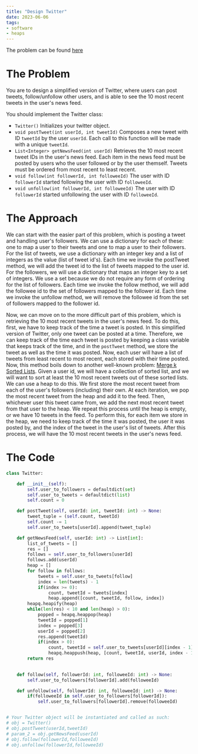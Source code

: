 ```yaml
---
title: "Design Twitter"
date: 2023-06-06
tags:
- software
- heaps
---
```

The problem can be found [here](https://leetcode.com/problems/design-twitter/)

# The Problem
You are to design a simplified version of Twitter, where users can post tweets, follow/unfollow other users, and is able to see the 10 most recent tweets in the user's news feed.

You should implement the Twitter class:
- `Twitter()` Initializes your twitter object.
- `void postTweet(int userId, int tweetId)` Composes a new tweet with ID `tweetId` by the user `userId`. Each call to this function will be made with a unique `tweetId`.
- `List<Integer> getNewsFeed(int userId)` Retrieves the 10 most recent tweet IDs in the user's news feed. Each item in the news feed must be posted by users who the user followed or by the user themself. Tweets must be ordered from most recent to least recent.
- `void follow(int followerId, int followeeId)` The user with ID `followerId` started following the user with ID `followeeId`.
- `void unfollow(int followerId, int followeeId)` The user with ID `followerId` started unfollowing the user with ID `followeeId`.

# The Approach
We can start with the easier part of this problem, which is posting a tweet and handling user's followers. We can use a dictionary for each of these: one to map a user to their tweets and one to map a user to their followers. For the list of tweets, we use a dictionary with an integer key and a list of integers as the value (list of tweet id's). Each time we invoke the postTweet method, we will add the tweet id to the list of tweets mapped to the user id. For the followers, we will use a dictionary that maps an integer key to a set of integers. We use a set because we do not require any form of ordering for the list of followers. Each time we invoke the follow method, we will add the followee id to the set of followers mapped to the follower id. Each time we invoke the unfollow method, we will remove the followee id from the set of followers mapped to the follower id.

Now, we can move on to the more difficult part of this problem, which is retrieving the 10 most recent tweets in the user's news feed. To do this, first, we have to keep track of the time a tweet is posted. In this simplified version of Twitter, only one tweet can be posted at a time. Therefore, we can keep track of the time each tweet is posted by keeping a class variable that keeps track of the time, and in the `postTweet` method, we store the tweet as well as the time it was posted. Now, each user will have a list of tweets from least recent to most recent, each stored with their time posted. Now, this method boils down to another well-known problem: [Merge k Sorted Lists](https://leetcode.com/problems/merge-k-sorted-lists/). Given a user id, we will have a collection of sorted list, and we will want to sort at least the 10 most recent tweets out of these sorted lists. We can use a heap to do this. We first store the most recent tweet from each of the user's followers (including) their own. At each iteration, we pop the most recent tweet from the heap and add it to the feed. Then, whichever user this tweet came from, we add the next most recent tweet from that user to the heap. We repeat this process until the heap is empty, or we have 10 tweets in the feed. To perform this, for each item we store in the heap, we need to keep track of the time it was posted, the user it was posted by, and the index of the tweet in the user's list of tweets. After this process, we will have the 10 most recent tweets in the user's news feed.

# The Code

```py
class Twitter:

    def __init__(self):
        self.user_to_followers = defaultdict(set)
        self.user_to_tweets = defaultdict(list)
        self.count = 0

    def postTweet(self, userId: int, tweetId: int) -> None:
        tweet_tuple = (self.count, tweetId)
        self.count -= 1
        self.user_to_tweets[userId].append(tweet_tuple)

    def getNewsFeed(self, userId: int) -> List[int]:
        list_of_tweets = []
        res = []
        follows = self.user_to_followers[userId]
        follows.add(userId)
        heap = []
        for follow in follows:
            tweets = self.user_to_tweets[follow]
            index = len(tweets) - 1
            if(index >= 0):
                count, tweetId = tweets[index]
                heap.append([count, tweetId, follow, index])
        heapq.heapify(heap)
        while(len(res) < 10 and len(heap) > 0):
            popped = heapq.heappop(heap)
            tweetId = popped[1]
            index = popped[3]
            userId = popped[2]
            res.append(tweetId)
            if(index > 0):
                count, tweetId = self.user_to_tweets[userId][index - 1]
                heapq.heappush(heap, [count, tweetId, userId, index - 1])
        return res
        

    def follow(self, followerId: int, followeeId: int) -> None:
        self.user_to_followers[followerId].add(followeeId)

    def unfollow(self, followerId: int, followeeId: int) -> None:
        if(followeeId in self.user_to_followers[followerId]):
            self.user_to_followers[followerId].remove(followeeId)


# Your Twitter object will be instantiated and called as such:
# obj = Twitter()
# obj.postTweet(userId,tweetId)
# param_2 = obj.getNewsFeed(userId)
# obj.follow(followerId,followeeId)
# obj.unfollow(followerId,followeeId)
```